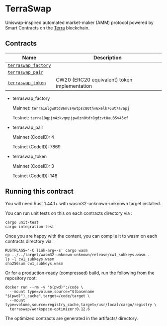 # TerraSwap

Uniswap-inspired automated market-maker (AMM) protocol powered by Smart Contracts on the [Terra](https://terra.money) blockchain.

## Contracts

| Name                                               | Description                                  |
| -------------------------------------------------- | -------------------------------------------- |
| [`terraswap_factory`](contracts/terraswap_factory) |                                              |
| [`terraswap_pair`](contracts/terraswap_pair)       |                                              |
| [`terraswap_token`](contracts/terraswap_token)     | CW20 (ERC20 equivalent) token implementation |

* terraswap_factory

   Mainnet: `terra1ulgw0td86nvs4wtpsc80thv6xelk76ut7a7apj`

   Testnet: `terra18qpjm4zkvqnpjpw0zn0tdr8gdzvt8au35v45xf`

* terraswap_pair

   Mainnet (CodeID): 4

   Testnet (CodeID): 7869

* terraswap_token

   Mainnet (CodeID): 3

   Testnet (CodeID): 148

## Running this contract

You will need Rust 1.44.1+ with wasm32-unknown-unknown target installed.

You can run unit tests on this on each contracts directory via :

```
cargo unit-test
cargo integration-test
```

Once you are happy with the content, you can compile it to wasm on each contracts directory via:

```
RUSTFLAGS='-C link-arg=-s' cargo wasm
cp ../../target/wasm32-unknown-unknown/release/cw1_subkeys.wasm .
ls -l cw1_subkeys.wasm
sha256sum cw1_subkeys.wasm
```

Or for a production-ready (compressed) build, run the following from the repository root:

```
docker run --rm -v "$(pwd)":/code \
  --mount type=volume,source="$(basename "$(pwd)")_cache",target=/code/target \
  --mount type=volume,source=registry_cache,target=/usr/local/cargo/registry \
  terraswap/workspace-optimizer:0.12.6
```

The optimized contracts are generated in the artifacts/ directory.
